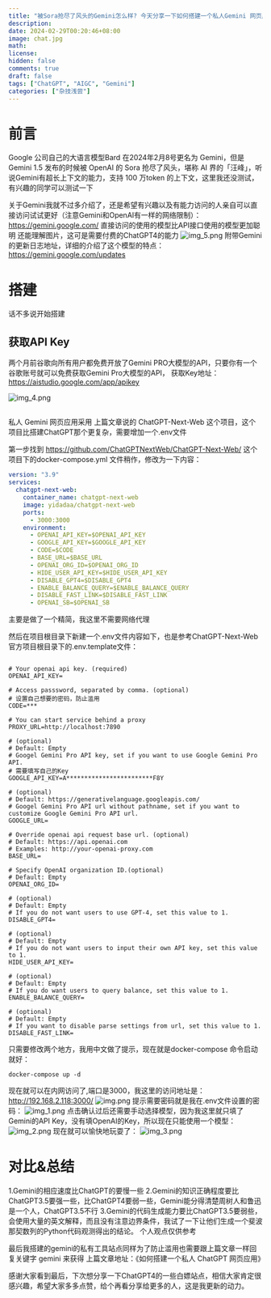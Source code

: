 ```yaml
---
title: "被Sora抢尽了风头的Gemini怎么样? 今天分享一下如何搭建一个私人Gemini 网页应用，同样分享给大家玩一下"
description: 
date: 2024-02-29T00:20:46+08:00
image: chat.jpg
math:
license:
hidden: false
comments: true
draft: false
tags: ["ChatGPT", "AIGC", "Gemini"]
categories: ["杂技浅尝"]
---
```


# 前言
Google 公司自己的大语言模型Bard 在2024年2月8号更名为 Gemini，但是Gemini 1.5 发布的时候被 OpenAI 的 Sora 抢尽了风头，堪称 AI 界的「汪峰」，听说Gemini有超长上下文的能力，支持 100 万token 的上下文，这里我还没测试，有兴趣的同学可以测试一下


关于Gemini我就不过多介绍了，还是希望有兴趣以及有能力访问的人亲自可以直接访问试试更好（注意Gemini和OpenAI有一样的网络限制）：   
https://gemini.google.com/
直接访问的使用的模型比API接口使用的模型更加聪明 还能理解图片，这可是需要付费的ChatGPT4的能力
![img_5.png](img_5.png)
附带Gemini的更新日志地址，详细的介绍了这个模型的特点：  
https://gemini.google.com/updates  

# 搭建
话不多说开始搭建
## 获取API Key
两个月前谷歌向所有用户都免费开放了Gemini PRO大模型的API，只要你有一个谷歌账号就可以免费获取Gemini Pro大模型的API， 获取Key地址：
https://aistudio.google.com/app/apikey

![img_4.png](img_4.png)
## 

私人 Gemini 网页应用采用 上篇文章说的 ChatGPT-Next-Web 这个项目，这个项目比搭建ChatGPT那个更复杂，需要增加一个.env文件

第一步找到 https://github.com/ChatGPTNextWeb/ChatGPT-Next-Web/ 这个项目下的docker-compose.yml 文件稍作，修改为一下内容：
```yaml
version: "3.9"
services:
  chatgpt-next-web:
    container_name: chatgpt-next-web
    image: yidadaa/chatgpt-next-web
    ports:
      - 3000:3000
    environment:
      - OPENAI_API_KEY=$OPENAI_API_KEY
      - GOOGLE_API_KEY=$GOOGLE_API_KEY
      - CODE=$CODE
      - BASE_URL=$BASE_URL
      - OPENAI_ORG_ID=$OPENAI_ORG_ID
      - HIDE_USER_API_KEY=$HIDE_USER_API_KEY
      - DISABLE_GPT4=$DISABLE_GPT4
      - ENABLE_BALANCE_QUERY=$ENABLE_BALANCE_QUERY
      - DISABLE_FAST_LINK=$DISABLE_FAST_LINK
      - OPENAI_SB=$OPENAI_SB
```
主要是做了一个精简，我这里不需要网络代理

然后在项目根目录下新建一个.env文件内容如下，也是参考ChatGPT-Next-Web 官方项目根目录下的.env.template文件：
```dotenv

# Your openai api key. (required)
OPENAI_API_KEY=

# Access passsword, separated by comma. (optional)
# 设置自己想要的密码，防止滥用
CODE=***

# You can start service behind a proxy
PROXY_URL=http://localhost:7890

# (optional)
# Default: Empty
# Googel Gemini Pro API key, set if you want to use Google Gemini Pro API.
# 需要填写自己的Key
GOOGLE_API_KEY=A************************F8Y 

# (optional)
# Default: https://generativelanguage.googleapis.com/
# Googel Gemini Pro API url without pathname, set if you want to customize Google Gemini Pro API url.
GOOGLE_URL=

# Override openai api request base url. (optional)
# Default: https://api.openai.com
# Examples: http://your-openai-proxy.com
BASE_URL=

# Specify OpenAI organization ID.(optional)
# Default: Empty
OPENAI_ORG_ID=

# (optional)
# Default: Empty
# If you do not want users to use GPT-4, set this value to 1.
DISABLE_GPT4=

# (optional)
# Default: Empty
# If you do not want users to input their own API key, set this value to 1.
HIDE_USER_API_KEY=

# (optional)
# Default: Empty
# If you do want users to query balance, set this value to 1.
ENABLE_BALANCE_QUERY=

# (optional)
# Default: Empty
# If you want to disable parse settings from url, set this value to 1.
DISABLE_FAST_LINK=

```

只需要修改两个地方，我用中文做了提示，现在就是docker-compose 命令启动就好：
```shell
docker-compose up -d
```
现在就可以在内网访问了,端口是3000，我这里的访问地址是：http://192.168.2.118:3000/
![img.png](img.png)
提示需要密码就是我在.env文件设置的密码：
![img_1.png](img_1.png)
点击确认过后还需要手动选择模型，因为我这里就只填了Gemini的API Key，没有填OpenAI的Key，所以现在只能使用一个模型：
![img_2.png](img_2.png)
现在就可以愉快地玩耍了：
![img_3.png](img_3.png)


# 对比&总结
1.Gemini的相应速度比ChatGPT的要慢一些
2.Gemini的知识正确程度要比ChatGPT3.5要强一些，比ChatGPT4要弱一些，Gemini能分得清楚周树人和鲁迅是一个人，ChatGPT3.5不行
3.Gemini的代码生成能力要比ChatGPT3.5要弱些，会使用大量的英文解释，而且没有注意边界条件，我试了一下让他们生成一个斐波那契数列的Python代码观测得出的结论。
个人观点仅供参考

最后我搭建的gemini的私有工具站点同样为了防止滥用也需要跟上篇文章一样回复关键字 gemini 来获得
上篇文章地址：《如何搭建一个私人 ChatGPT 网页应用》

感谢大家看到最后，下次想分享一下ChatGPT4的一些白嫖站点，相信大家肯定很感兴趣，希望大家多多点赞，给个再看分享给更多的人，这是我更新的动力。



